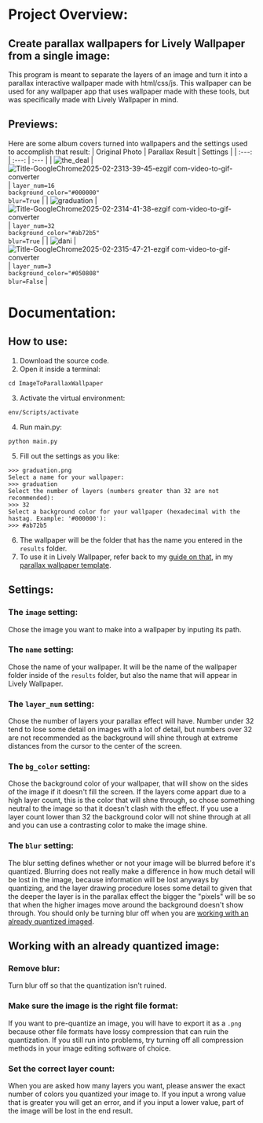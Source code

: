 # Project Overview:

## Create parallax wallpapers for Lively Wallpaper from a single image:
This program is meant to separate the layers of an image and turn it into a parallax interactive wallpaper made with html/css/js. This wallpaper can be used for any wallpaper app that uses wallpaper made with these tools, but was specifically made with Lively Wallpaper in mind.

## Previews:
Here are some album covers turned into wallpapers and the settings used to accomplish that result:
| Original Photo  | Parallax Result | Settings |
| :---: | :---: | :--- |
| ![the_deal](https://github.com/user-attachments/assets/916232bc-2d58-4701-a076-e7ed6a8327ea) | ![Title-GoogleChrome2025-02-2313-39-45-ezgif com-video-to-gif-converter](https://github.com/user-attachments/assets/9fe3a4b8-abad-497c-bff4-d9b1a97868c6) | ```layer_num=16```<br>```background_color="#000000"```<br>```blur=True``` |
| ![graduation](https://github.com/user-attachments/assets/a7d365cc-afd7-4f6b-84a2-6907a0fcae5d) | ![Title-GoogleChrome2025-02-2314-41-38-ezgif com-video-to-gif-converter](https://github.com/user-attachments/assets/540507ab-a59f-48cd-a287-f6c0b2d9b81e) | ```layer_num=32```<br>```background_color="#ab72b5"```<br>```blur=True``` |
| ![dani](https://github.com/user-attachments/assets/a22b1440-8019-4fb9-9f9f-3c2c22517549) | ![Title-GoogleChrome2025-02-2315-47-21-ezgif com-video-to-gif-converter](https://github.com/user-attachments/assets/ebc16bde-ff7e-49b6-b9af-3e0460921200) | ```layer_num=3```<br>```background_color="#050808"```<br>```blur=False``` |

# Documentation:

## How to use:
1. Download the source code.
2. Open it inside a terminal:
  ```shell
  cd ImageToParallaxWallpaper
  ```
3. Activate the virtual environment:
  ```shell
  env/Scripts/activate
  ```
4. Run main.py:
  ```shell
  python main.py
  ```
5. Fill out the settings as you like:
  ```shell
  >>> graduation.png
  Select a name for your wallpaper: 
  >>> graduation
  Select the number of layers (numbers greater than 32 are not recommended): 
  >>> 32
  Select a background color for your wallpaper (hexadecimal with the hastag. Example: '#000000'): 
  >>> #ab72b5
  ```
6. The wallpaper will be the folder that has the name you entered in the `results` folder.
7. To use it in Lively Wallpaper, refer back to my [guide on that](https://github.com/CatWaterCodes/LivelyWallpaperParallaxTemplate?tab=readme-ov-file#import-into-lively-wallpaper), in my [parallax wallpaper template](https://github.com/CatWaterCodes/LivelyWallpaperParallaxTemplate).

## Settings:

### The `image` setting:
Chose the image you want to make into a wallpaper by inputing its path.

### The `name` setting:
Chose the name of your wallpaper. It will be the name of the wallpaper folder inside of the `results` folder, but also the name that will appear in Lively Wallpaper.

### The `layer_num` setting:
Chose the number of layers your parallax effect will have. Number under 32 tend to lose some detail on images with a lot of detail, but numbers over 32 are not recommended as the background will shine through at extreme distances from the cursor to the center of the screen.

### The `bg_color` setting:
Chose the background color of your wallpaper, that will show on the sides of the image if it doesn't fill the screen.  If the layers come appart due to a high layer count, this is the color that will shne through, so chose something neutral to the image so that it doesn't clash with the effect. If you use a layer count lower than 32 the background color will not shine through at all and you can use a contrasting color to make the image shine.

### The `blur` setting:
The blur setting defines whether or not your image will be blurred before it's quantized. Blurring does not really make a difference in how much detail will be lost in the image, because information will be lost anyways by quantizing, and the layer drawing procedure loses some detail to given that the deeper the layer is in the parallax effect the bigger the "pixels" will be so that when the higher images move around the background doesn't show through. You should only be turning blur off when you are [working with an already quantized imaged](#working-with-an-already-quantized-image).

## Working with an already quantized image:

### Remove blur:
Turn blur off so that the quantization isn't ruined.

### Make sure the image is the right file format:
If you want to pre-quantize an image, you will have to export it as a `.png` because other file formats have lossy compression that can ruin the quantization. If you still run into problems, try turning off all compression methods in your image editing software of choice.

### Set the correct layer count:
When you are asked how many layers you want, please answer the exact number of colors you quantized your image to. If you input a wrong value that is greater you will get an error, and if you input a lower value, part of the image will be lost in the end result.
